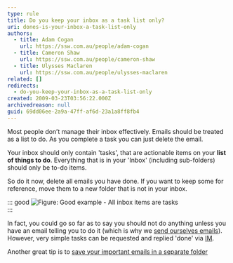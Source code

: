 ```yaml
---
type: rule
title: Do you keep your inbox as a task list only?
uri: dones-is-your-inbox-a-task-list-only
authors:
  - title: Adam Cogan
    url: https://ssw.com.au/people/adam-cogan
  - title: Cameron Shaw
    url: https://ssw.com.au/people/cameron-shaw
  - title: Ulysses Maclaren
    url: https://ssw.com.au/people/ulysses-maclaren
related: []
redirects:
  - do-you-keep-your-inbox-as-a-task-list-only
created: 2009-03-23T03:56:22.000Z
archivedreason: null
guid: 69dd06ee-2a9a-47ff-af6d-23a1a8ff8fb4
---
```

Most people don’t manage their inbox effectively. Emails should be treated as a list to do. As you complete a task you can just delete the email.

<!--endintro-->

Your inbox should only contain 'tasks', that are actionable items on your **list of things to do**. Everything that is in your 'Inbox' (including sub-folders) should only be to-do items.

So do it now, delete all emails you have done. If you want to keep some for reference, move them to a new folder that is not in your inbox.

::: good
![Figure: Good example - All inbox items are tasks](inbox-tasks-list.jpg)\
:::

In fact, you could go so far as to say you should not do anything unless you have an email telling you to do it (which is why we [send ourselves emails](/dones-do-you-send-yourself-emails)). However, very simple tasks can be requested and replied 'done' via [IM](/rules-to-better-im).

Another great tip is to [save your important emails in a separate folder](https://ssw.com.au/rules/do-you-save-important-items-in-a-separate-folder/)